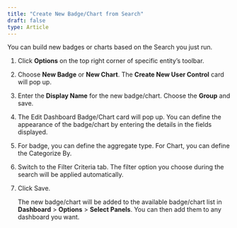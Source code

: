 ```yaml
---
title: "Create New Badge/Chart from Search"
draft: false
type: Article
---
```


You can build new badges or charts based on the Search you just run. 
1.	Click **Options** on the top right corner of specific entity’s toolbar. 
2.	Choose **New Badge** or **New Chart**. The **Create New User Control** card will pop up. 
3.	Enter the **Display Name** for the new badge/chart. Choose the **Group** and save. 
4.	The Edit Dashboard Badge/Chart card will pop up. You can define the appearance of the badge/chart by entering the details in the fields displayed. 
5.	For badge, you can define the aggregate type. For Chart, you can define the Categorize By.
6.	Switch to the Filter Criteria tab. The filter option you choose during the search will be applied automatically.
7.	Click Save. 

    The new badge/chart will be added to the available badge/chart list in **Dashboard** > **Options** > **Select Panels**. You can then add them to any dashboard you want. 
